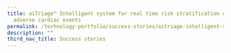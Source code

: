```yaml
---
title: aiTriage™ Intelligent system for real time risk stratification of major
  adverse cardiac events
permalink: /technology-portfolio/success-stories/aitriage-intelligent-system/
description: ""
third_nav_title: Success stories
---
```

